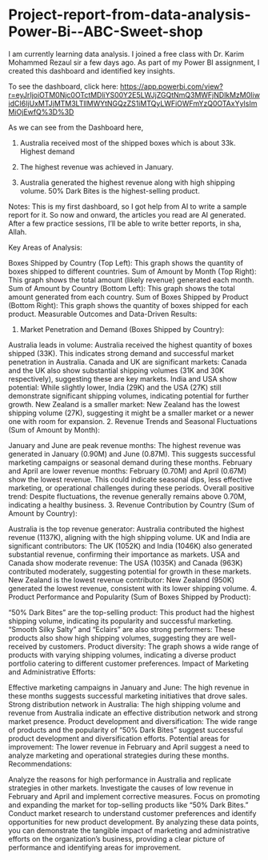 # Project-report-from-data-analysis-Power-Bi--ABC-Sweet-shop
I am currently learning data analysis. I joined a free class with Dr. Karim Mohammed Rezaul sir a few days ago. As part of my Power BI assignment, I created this dashboard and identified key insights.

To see the dashboard, click here: https://app.powerbi.com/view?r=eyJrIjoiOTM0Njc0OTctMDliYS00Y2E5LWJjZGQtNmQ3MWFjNDlkMzM0IiwidCI6IjUxMTJjMTM3LTllMWYtNGQzZS1iMTQyLWFiOWFmYzQ0OTAxYyIsImMiOjEwfQ%3D%3D

As we can see from the Dashboard here,

1. Australia received most of the shipped boxes which is about 33k. Highest demand

2. The highest revenue was achieved in January.

3. Australia generated the highest revenue along with high shipping volume. 50% Dark Bites is the highest-selling product.

Notes: This is my first dashboard, so I got help from AI to write a sample report for it. So now and onward, the articles you read are AI generated. After a few practice sessions, I’ll be able to write better reports, in sha, Allah.

Key Areas of Analysis:

Boxes Shipped by Country (Top Left): This graph shows the quantity of boxes shipped to different countries.
Sum of Amount by Month (Top Right): This graph shows the total amount (likely revenue) generated each month.
Sum of Amount by Country (Bottom Left): This graph shows the total amount generated from each country.
Sum of Boxes Shipped by Product (Bottom Right): This graph shows the quantity of boxes shipped for each product.
Measurable Outcomes and Data-Driven Results:

1. Market Penetration and Demand (Boxes Shipped by Country):

Australia leads in volume: Australia received the highest quantity of boxes shipped (33K). This indicates strong demand and successful market penetration in Australia.
Canada and UK are significant markets: Canada and the UK also show substantial shipping volumes (31K and 30K respectively), suggesting these are key markets.
India and USA show potential: While slightly lower, India (29K) and the USA (27K) still demonstrate significant shipping volumes, indicating potential for further growth.
New Zealand is a smaller market: New Zealand has the lowest shipping volume (27K), suggesting it might be a smaller market or a newer one with room for expansion.
2. Revenue Trends and Seasonal Fluctuations (Sum of Amount by Month):

January and June are peak revenue months: The highest revenue was generated in January (0.90M) and June (0.87M). This suggests successful marketing campaigns or seasonal demand during these months.
February and April are lower revenue months: February (0.70M) and April (0.67M) show the lowest revenue. This could indicate seasonal dips, less effective marketing, or operational challenges during these periods.
Overall positive trend: Despite fluctuations, the revenue generally remains above 0.70M, indicating a healthy business.
3. Revenue Contribution by Country (Sum of Amount by Country):

Australia is the top revenue generator: Australia contributed the highest revenue (1137K), aligning with the high shipping volume.
UK and India are significant contributors: The UK (1052K) and India (1046K) also generated substantial revenue, confirming their importance as markets.
USA and Canada show moderate revenue: The USA (1035K) and Canada (963K) contributed moderately, suggesting potential for growth in these markets.
New Zealand is the lowest revenue contributor: New Zealand (950K) generated the lowest revenue, consistent with its lower shipping volume.
4. Product Performance and Popularity (Sum of Boxes Shipped by Product):

“50% Dark Bites” are the top-selling product: This product had the highest shipping volume, indicating its popularity and successful marketing.
“Smooth Silky Salty” and “Eclairs” are also strong performers: These products also show high shipping volumes, suggesting they are well-received by customers.
Product diversity: The graph shows a wide range of products with varying shipping volumes, indicating a diverse product portfolio catering to different customer preferences.
Impact of Marketing and Administrative Efforts:

Effective marketing campaigns in January and June: The high revenue in these months suggests successful marketing initiatives that drove sales.
Strong distribution network in Australia: The high shipping volume and revenue from Australia indicate an effective distribution network and strong market presence.
Product development and diversification: The wide range of products and the popularity of “50% Dark Bites” suggest successful product development and diversification efforts.
Potential areas for improvement: The lower revenue in February and April suggest a need to analyze marketing and operational strategies during these months.
Recommendations:

Analyze the reasons for high performance in Australia and replicate strategies in other markets.
Investigate the causes of low revenue in February and April and implement corrective measures.
Focus on promoting and expanding the market for top-selling products like “50% Dark Bites.”
Conduct market research to understand customer preferences and identify opportunities for new product development.
By analyzing these data points, you can demonstrate the tangible impact of marketing and administrative efforts on the organization’s business, providing a clear picture of performance and identifying areas for improvement.
